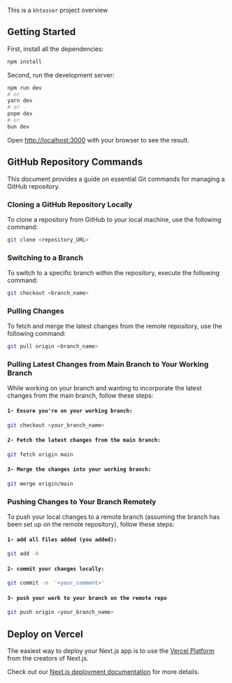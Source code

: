 This is a ```khtasser``` project overview 

## Getting Started
First, install all the dependencies:

```bash
npm install
```
Second, run the development server:

```bash
npm run dev
# or
yarn dev
# or
pnpm dev
# or
bun dev
```

Open [http://localhost:3000](http://localhost:3000) with your browser to see the result.

## GitHub Repository Commands

This document provides a guide on essential Git commands for managing a GitHub repository.

### Cloning a GitHub Repository Locally

To clone a repository from GitHub to your local machine, use the following command:

```bash
git clone <repository_URL>
```
### Switching to a Branch
To switch to a specific branch within the repository, execute the following command:
```bash
git checkout <branch_name> 
```

### Pulling Changes
To fetch and merge the latest changes from the remote repository, use the following command:
```bash
git pull origin <branch_name>
```
### Pulling Latest Changes from Main Branch to Your Working Branch

While working on your branch and wanting to incorporate the latest changes from the main branch, follow these steps:

#### `1- Ensure you're on your working branch:`
```bash
git checkout <your_branch_name>
```

#### `2- Fetch the latest changes from the main branch:`
```bash
git fetch origin main
```
#### `3- Merge the changes into your working branch:`
```bash
git merge origin/main
```

### Pushing Changes to Your Branch Remotely
To push your local changes to a remote branch (assuming the branch has been set up on the remote repository), follow these steps:
#### `1- add all files added (you added):`
```bash
git add -A
```

#### `2- commit your changes locally:`
```bash
git commit -m  '<your_comment>'
```
#### `3- push your work to your branch on the remote repo`
```bash 
git push origin <your_branch_name>
```

## Deploy on Vercel

The easiest way to deploy your Next.js app is to use the [Vercel Platform](https://vercel.com/new?utm_medium=default-template&filter=next.js&utm_source=create-next-app&utm_campaign=create-next-app-readme) from the creators of Next.js.

Check out our [Next.js deployment documentation](https://nextjs.org/docs/deployment) for more details.
